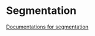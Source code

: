 # Segmentation
[Documentations for segmentation](https://coperception.readthedocs.io/en/latest/tools/seg/)